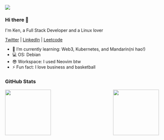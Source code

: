 ![](https://komarev.com/ghpvc/?username=imkurosaki)

### Hi there 👋

I'm Ken, a Full Stack Developer and a Linux lover
</br>

[Twitter](https://x.com/kurosaki22_ken) | 
[LinkedIn](https://www.linkedin.com/in/kean-de-la-serna-b7a182260) | 
[Leetcode](https://leetcode.com/u/imKeanSerna/)
- 🌱 I’m currently learning: Web3, Kubernetes, and Mandarin(ni hao!)
- 💻 OS: Debian
- 😎 Workspace: I used Neovim btw
- ⚡ Fun fact: I love business and basketball
### GitHub Stats
<div style="display: flex; gap: 20px; justify-content: space-between; align-items: flex-start;">
    <img src="https://github-readme-stats.vercel.app/api?username=imkurosaki&show_icons=true&theme=transparent" height="150px" />
    <a href="https://git.io/streak-stats">
        <img src="https://streak-stats.demolab.com?user=imkurosaki&theme=rising-sun&date_format=%5BY%20%5DM%20j&card_width=500&border=EBB502" height="150px" />
    </a>
</div>
